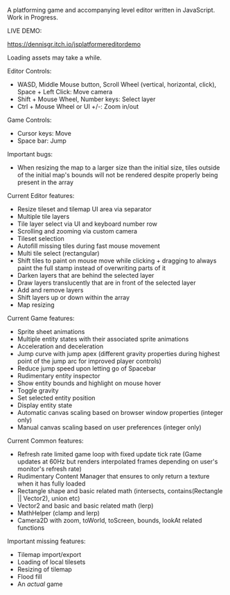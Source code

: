 A platforming game and accompanying level editor written in JavaScript.
Work in Progress.

LIVE DEMO:

https://dennisgr.itch.io/jsplatformereditordemo

Loading assets may take a while.

Editor Controls:
 - WASD, Middle Mouse button, Scroll Wheel (vertical, horizontal, click), Space + Left Click: Move camera
 - Shift + Mouse Wheel, Number keys: Select layer
 - Ctrl + Mouse Wheel or UI +/-: Zoom in/out

Game Controls:
  - Cursor keys: Move
  - Space bar: Jump

Important bugs:
  - When resizing the map to a larger size than the initial size, tiles outside of the initial map's bounds will not be rendered despite properly being present in the array

Current Editor features:
  - Resize tileset and tilemap UI area via separator
  - Multiple tile layers
  - Tile layer select via UI and keyboard number row
  - Scrolling and zooming via custom camera
  - Tileset selection
  - Autofill missing tiles during fast mouse movement
  - Multi tile select (rectangular)
  - Shift tiles to paint on mouse move while clicking + dragging to always paint the full stamp instead of overwriting parts of it
  - Darken layers that are behind the selected layer
  - Draw layers translucently that are in front of the selected layer
  - Add and remove layers
  - Shift layers up or down within the array
  - Map resizing

Current Game features:
  - Sprite sheet animations
  - Multiple entity states with their associated sprite animations
  - Acceleration and deceleration
  - Jump curve with jump apex (different gravity properties during highest point of the jump arc for improved player controls)
  - Reduce jump speed upon letting go of Spacebar
  - Rudimentary entity inspector
  - Show entity bounds and highlight on mouse hover
  - Toggle gravity
  - Set selected entity position
  - Display entity state
  - Automatic canvas scaling based on browser window properties (integer only)
  - Manual canvas scaling based on user preferences (integer only)

Current Common features:
  - Refresh rate limited game loop with fixed update tick rate (Game updates at 60Hz but renders interpolated frames depending on user's monitor's refresh rate)
  - Rudimentary Content Manager that ensures to only return a texture when it has fully loaded
  - Rectangle shape and basic related math (intersects, contains(Rectangle || Vector2), union etc)
  - Vector2 and basic and basic related math (lerp)
  - MathHelper (clamp and lerp)
  - Camera2D with zoom, toWorld, toScreen, bounds, lookAt related functions

Important missing features:
  - Tilemap import/export
  - Loading of local tilesets
  - Resizing of tilemap
  - Flood fill
  - An *actual* game
